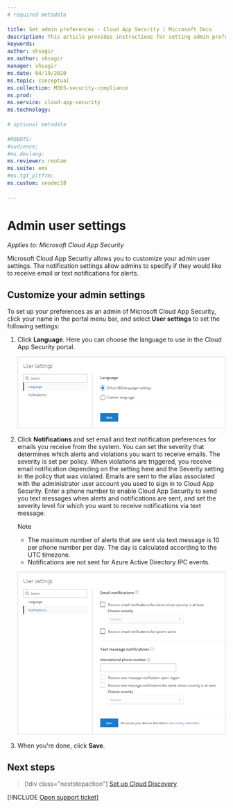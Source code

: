 ```yaml
---
# required metadata

title: Set admin preferences - Cloud App Security | Microsoft Docs
description: This article provides instructions for setting admin preferences in Cloud App Security.
keywords:
author: shsagir
ms.author: shsagir
manager: shsagir
ms.date: 04/19/2020
ms.topic: conceptual
ms.collection: M365-security-compliance
ms.prod:
ms.service: cloud-app-security
ms.technology:

# optional metadata

#ROBOTS:
#audience:
#ms.devlang:
ms.reviewer: reutam
ms.suite: ems
#ms.tgt_pltfrm:
ms.custom: seodec18

---
```

# Admin user settings

*Applies to: Microsoft Cloud App Security*

Microsoft Cloud App Security allows you to customize your admin user settings. The notification settings allow admins to specify if they would like to receive email or text notifications for alerts.

## <a name="Adminsettings"></a>Customize your admin settings

To set up your preferences as an admin of Microsoft Cloud App Security, click your name in the portal menu bar, and select **User settings** to set the following settings:

1. Click **Language**. Here you can choose the language to use in the Cloud App Security portal.

    ![custom user settings](media/custom-language-settings.png)

2. Click **Notifications** and set email and text notification preferences for emails you receive from the system. You can set the severity that determines which alerts and violations you want to receive emails. The severity is set per policy. When violations are triggered, you receive email notification depending on the setting here and the Severity setting in the policy that was violated. Emails are sent to the alias associated with the administrator user account you used to sign in to Cloud App Security. Enter a phone number to enable Cloud App Security to send you text messages when alerts and notifications are sent, and set the severity level for which you want to receive notifications via text message.

    > [!NOTE]
    >
    > - The maximum number of alerts that are sent via text message is 10 per phone number per day. The day is calculated according to the UTC timezone.
    > - Notifications are not sent for Azure Active Directory IPC events.

    ![notification settings](media/notification-settings.png)

3. When you're done, click **Save**.

## Next steps

> [!div class="nextstepaction"]
> [Set up Cloud Discovery](set-up-cloud-discovery.md)

[!INCLUDE [Open support ticket](includes/support.md)]
